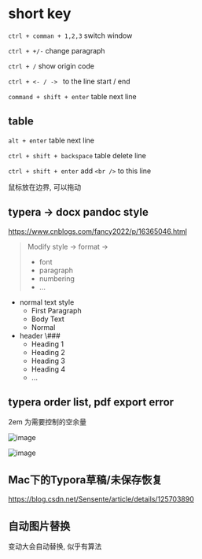 
# short key
`ctrl + comman + 1,2,3` switch window

`ctrl + +/-` change paragraph

`ctrl + /` show origin code 

`ctrl + <- / -> ` to the line start / end

`command + shift + enter` table next line

## table

`alt + enter` table next line

`ctrl + shift + backspace` table delete line

`ctrl + shift + enter` add `<br />` to this line

鼠标放在边界, 可以拖动

## typera -> docx pandoc style
https://www.cnblogs.com/fancy2022/p/16365046.html

> Modify style -> format -> 
>
> + font
> + paragraph
> + numbering
> + ...

+ normal text style
  + First Paragraph
  + Body Text
  + Normal
+ header \\###
  + Heading 1
  + Heading 2
  + Heading 3
  + Heading 4
  + ...

## typera order list, pdf export error

2em 为需要控制的空余量

![image](https://user-images.githubusercontent.com/37357447/221492307-6a957780-3d35-4aed-b74b-a27d8fed004d.png)

![image](https://user-images.githubusercontent.com/37357447/221492356-01aff4fa-9157-4f41-85c7-1beaacd22f75.png)

## Mac下的Typora草稿/未保存恢复
https://blog.csdn.net/Sensente/article/details/125703890

## 自动图片替换
变动大会自动替换, 似乎有算法